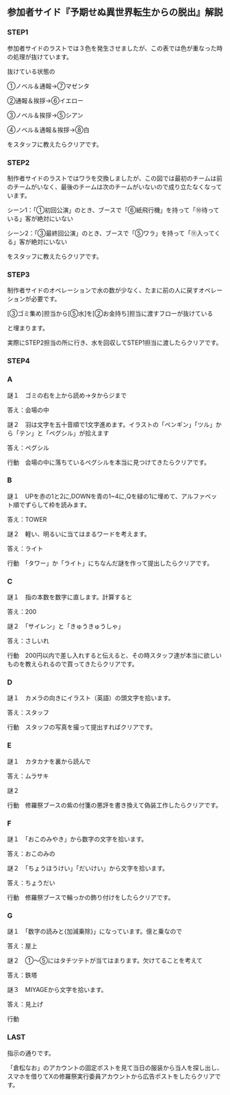 
## 参加者サイド『予期せぬ異世界転生からの脱出』解説

### STEP1
参加者サイドのラストでは３色を発生させましたが、この表では色が重なった時の処理が抜けています。

抜けている状態の

①ノベル＆通報→⑦マゼンタ

②通報＆挨拶→⑥イエロー

③ノベル＆挨拶→⑤シアン

④ノベル＆通報＆挨拶→⑧白

をスタッフに教えたらクリアです。

### STEP2
制作者サイドのラストではワラを交換しましたが、この図では最初のチームは前のチームがいなく、最後のチームは次のチームがいないので成り立たなくなっています。

シーン1：「①初回公演」のとき、ブースで「⑥紙飛行機」を持って「⑩待っている」客が絶対にいない

シーン2：「③最終回公演」のとき、ブースで「⑤ワラ」を持って「⑪入ってくる」客が絶対にいない

をスタッフに教えたらクリアです。

### STEP3
制作者サイドのオペレーションで水の数が少なく、たまに前の人に戻すオペレーションが必要です。

[③ゴミ集め]担当から[⑤水]を[②お金持ち]担当に渡すフローが抜けている

と埋まります。

実際にSTEP2担当の所に行き、水を回収してSTEP1担当に渡したらクリアです。

### STEP4
### A
謎１　ゴミの右を上から読め→タからジまで

答え：会場の中

謎２　羽は文字を五十音順で1文字進めます。イラストの「ペンギン」「ツル」から「テン」と「ペグシル」が拾えます

答え：ペグシル

行動　会場の中に落ちているペグシルを本当に見つけてきたらクリアです。

### B
謎１　UPを赤の1と2に,DOWNを青の1~4に,Qを緑の1に埋めて、アルファベット順でずらして枠を読みます。

答え：TOWER

謎２　軽い、明るいに当てはまるワードを考えます。

答え：ライト

行動　「タワー」か「ライト」にちなんだ謎を作って提出したらクリアです。
### C
謎１　指の本数を数字に直します。計算すると

答え：200

謎２　「サイレン」と「きゅうきゅうしゃ」

答え：さしいれ

行動　200円以内で差し入れすると伝えると、その時スタッフ達が本当に欲しいものを教えられるので買ってきたらクリアです。
### D
謎１　カメラの向きにイラスト（英語）の頭文字を拾います。

答え：スタッフ

行動　スタッフの写真を撮って提出すればクリアです。
### E
謎１　カタカナを裏から読んで

答え：ムラサキ

謎２　

行動　修羅祭ブースの紫の付箋の悪評を書き換えて偽装工作したらクリアです。
### F
謎１　「おこのみやき」から数字の文字を拾います。

答え：おこのみの

謎２　「ちょうほうけい」「だいけい」から文字を拾います。

答え：ちょうだい

行動　修羅祭ブースで輪っかの飾り付けをしたらクリアです。
### G
謎１　「数字の読みと{加減乗除}」になっています。億と乗なので

答え：屋上

謎２　①〜⑤にはタチツテトが当てはまります。欠けてることを考えて

答え：鉄塔

謎３　MIYAGEから文字を拾います。

答え：見上げ

行動

### LAST
指示の通りです。

「倉松なお」のアカウントの固定ポストを見て当日の服装から当人を探し出し、スマホを借りてXの修羅祭実行委員アカウントから広告ポストをしたらクリアです。